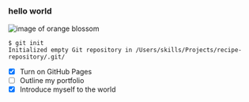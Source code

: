 # <h3> hello world
![image of orange blossom](https://github.com/user-attachments/assets/d01306a7-1cc4-417d-b300-a92b1d9de7d7)
```
$ git init
Initialized empty Git repository in /Users/skills/Projects/recipe-repository/.git/
```
- [x] Turn on GitHub Pages
- [ ] Outline my portfolio
- [x] Introduce myself to the world
